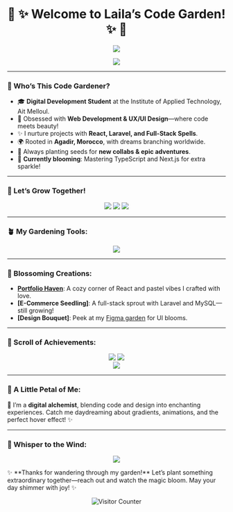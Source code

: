 <h1 align="center"> 🌸 ✨ Welcome to Laila’s Code Garden! ✨ 🌸</h1>

<p align="center">
  <img src="https://readme-typing-svg.herokuapp.com?font=Dancing+Script&size=32&color=FF69B4¢er=true&vCenter=true&width=550&height=60&lines=Hey,+I’m+Laila!;A+Full-Stack+Dreamer+from+Morocco!;Growing+Code+with+Love+&+Creativity!" />
</p>

<p align="center">
  <a href="https://monportfolio-git-main-lailaelmallass-projects.vercel.app"><img src="https://img.shields.io/badge/Step+Into+My+World-FF69B4?style=for-the-badge&logo=starship&logoColor=white" /></a>
</p>

---

### 🌿 Who’s This Code Gardener?
- 🎓 **Digital Development Student** at the Institute of Applied Technology, Ait Melloul.
- 💖 Obsessed with **Web Development & UX/UI Design**—where code meets beauty!
- ✨ I nurture projects with **React, Laravel, and Full-Stack Spells**.
- 🌍 Rooted in **Agadir, Morocco**, with dreams branching worldwide.
- 🌟 Always planting seeds for **new collabs & epic adventures**.
- 🎨 **Currently blooming**: Mastering TypeScript and Next.js for extra sparkle!

---

### 🌸 Let’s Grow Together!
<p align="center">
  <a href="https://www.linkedin.com/in/laila-elmallass-614295208"><img src="https://img.shields.io/badge/LinkedIn-%230077B5.svg?style=for-the-badge&logo=linkedin&logoColor=white" /></a>
  <a href="https://monportfolio-git-main-lailaelmallass-projects.vercel.app"><img src="https://img.shields.io/badge/Portfolio-%23FF69B4.svg?style=for-the-badge&logo=vercel&logoColor=white" /></a>
  <a href="mailto:Laila.elmallass.2018@gmail.com"><img src="https://img.shields.io/badge/GMAIL-%23D44638.svg?style=for-the-badge&logo=gmail&logoColor=white" /></a>
</p>

---

### 🪴 My Gardening Tools:
<p align="center">
  <img src="https://skillicons.dev/icons?i=html,css,js,react,nodejs,laravel,php,mysql,mongodb,bootstrap,postman,figma,tailwind,ts" />
</p>


---

### 🌟 Blossoming Creations:
- **[Portfolio Haven](https://monportfolio-git-main-lailaelmallass-projects.vercel.app)**: A cozy corner of React and pastel vibes I crafted with love.
- **[E-Commerce Seedling]**: A full-stack sprout with Laravel and MySQL—still growing!
- **[Design Bouquet]**: Peek at my [Figma garden](https://www.figma.com/@lailaelmallass) for UI blooms.

---

### 📜 Scroll of Achievements:
<p align="center">
  <img src="https://github-readme-stats.vercel.app/api/top-langs/?username=LailaElmallass&layout=compact&langs_count=8&theme=gruvbox&border_radius=10" />
  <img src="https://github-readme-stats.vercel.app/api?username=LailaElmallass&show_icons=true&theme=radical&border_radius=10" />
  <br>
  <img src="https://github-readme-streak-stats.herokuapp.com/?user=LailaElmallass&theme=radical&border_radius=10" />
</p>

---

### 🌺 A Little Petal of Me:
🌸 I’m a **digital alchemist**, blending code and design into enchanting experiences. Catch me daydreaming about gradients, animations, and the perfect hover effect! ✨

---

### 💌 Whisper to the Wind:
<p align="center">
  <a href="mailto:Laila.elmallass.2018@gmail.com"><img src="https://img.shields.io/badge/Toss+a+Petal-FF69B4?style=for-the-badge&logo=flutter&logoColor=white" /></a>
</p>
✨ **Thanks for wandering through my garden!** Let’s plant something extraordinary together—reach out and watch the magic bloom. May your day shimmer with joy! ✨

<p align="center">
  <img src="https://komarev.com/ghpvc/?username=LailaElmallass&color=FF69B4&style=for-the-badge&label=Wanderers+in+My+Garden" alt="Visitor Counter" />
</p>

